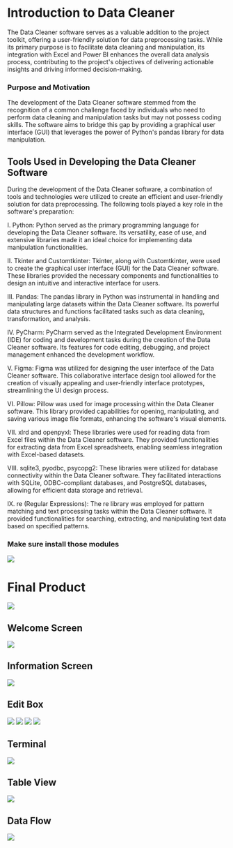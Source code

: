 # Introduction to Data Cleaner
The Data Cleaner software serves as a valuable addition to the project toolkit, offering a user-friendly solution for data preprocessing tasks. While its primary purpose is to facilitate data cleaning and manipulation, its integration with Excel and Power BI enhances the overall data analysis process, contributing to the project's objectives of delivering actionable insights and driving informed decision-making.

<h3>Purpose and Motivation</h3>
The development of the Data Cleaner software stemmed from the recognition of a common challenge faced by individuals who need to perform data cleaning and manipulation tasks but may not possess coding skills. The software aims to bridge this gap by providing a graphical user interface (GUI) that leverages the power of Python's pandas library for data manipulation.

<h2>Tools Used in Developing the Data Cleaner Software</h2>
<p>During the development of the Data Cleaner software, a combination of tools and technologies were utilized to create an efficient and user-friendly solution for data preprocessing. The following tools played a key role in the software's preparation:
</p>
<p>
I.	Python: Python served as the primary programming language for developing the Data Cleaner software. Its versatility, ease of use, and extensive libraries made it an ideal choice for implementing data manipulation functionalities.
</p>
<p>II.	Tkinter and Customtkinter: Tkinter, along with Customtkinter, were used to create the graphical user interface (GUI) for the Data Cleaner software. These libraries provided the necessary components and functionalities to design an intuitive and interactive interface for users.
</p>
<p>III.	Pandas: The pandas library in Python was instrumental in handling and manipulating large datasets within the Data Cleaner software. Its powerful data structures and functions facilitated tasks such as data cleaning, transformation, and analysis.
</p>
<p>IV.	PyCharm: PyCharm served as the Integrated Development Environment (IDE) for coding and development tasks during the creation of the Data Cleaner software. Its features for code editing, debugging, and project management enhanced the development workflow.
</p><p>V.	Figma: Figma was utilized for designing the user interface of the Data Cleaner software. This collaborative interface design tool allowed for the creation of visually appealing and user-friendly interface prototypes, streamlining the UI design process.
</p><p>VI.	Pillow: Pillow was used for image processing within the Data Cleaner software. This library provided capabilities for opening, manipulating, and saving various image file formats, enhancing the software's visual elements.
</p><p>VII.	xlrd and openpyxl: These libraries were used for reading data from Excel files within the Data Cleaner software. They provided functionalities for extracting data from Excel spreadsheets, enabling seamless integration with Excel-based datasets.
</p><p>VIII.	sqlite3, pyodbc, psycopg2: These libraries were utilized for database connectivity within the Data Cleaner software. They facilitated interactions with SQLite, ODBC-compliant databases, and PostgreSQL databases, allowing for efficient data storage and retrieval.
</p><p>IX.	re (Regular Expressions): The re library was employed for pattern matching and text processing tasks within the Data Cleaner software. It provided functionalities for searching, extracting, and manipulating text data based on specified patterns.
</p>

<h3>Make sure install those modules</h3>
<img src='https://github.com/Kazuto335/DataCleaner/assets/99754294/247e26cb-1f31-43b4-b324-3ca7b0824d83'>

<h1>Final Product</h1>
<img src='https://github.com/Kazuto335/DataCleaner/assets/99754294/3415b44a-befc-4c43-8049-43b7335e24ce'>
<h2>Welcome Screen</h2>
<img src='https://github.com/Kazuto335/DataCleaner/assets/99754294/33ec49d5-eeb6-4c3a-9cd9-c6fc33b5cd35'>
<h2>Information Screen</h2>
<img src='https://github.com/Kazuto335/DataCleaner/assets/99754294/bfde39d7-e9b3-47ea-b2f9-9e9c1b27bfdf'>
<h2>Edit Box</h2>
<img src='https://github.com/Kazuto335/DataCleaner/assets/99754294/5c6adca6-9e23-405e-afbd-9524af170a2e'>
<img src='https://github.com/Kazuto335/DataCleaner/assets/99754294/d45e958c-33b6-4217-a6df-a3eebc9c8a54'>
<img src='https://github.com/Kazuto335/DataCleaner/assets/99754294/66db6f07-3e60-4ca1-98ad-d3b150473db8'>
<img src='https://github.com/Kazuto335/DataCleaner/assets/99754294/b2a829e9-e87e-4927-894b-a87ed1d059f5
'>
<h2>Terminal</h2>
<img src='https://github.com/Kazuto335/DataCleaner/assets/99754294/747afaf0-efe7-4206-8612-1dd67971cdab'>
<h2>Table View</h2>
<img src='https://github.com/Kazuto335/DataCleaner/assets/99754294/f40af848-9179-403b-93af-7469c7618813'>
<h2>Data Flow</h2>
<img src='https://github.com/Kazuto335/DataCleaner/assets/99754294/816a46a8-57a3-4c5b-ab5f-501e73d49387'>
